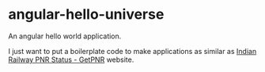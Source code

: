 # angular-hello-universe
An angular hello world application.

I just want to put a boilerplate code to make applications as similar as <a href="https://www.getpnr.com">Indian Railway PNR Status - GetPNR</a> website.
